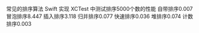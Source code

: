 常见的排序算法 Swift 实现 XCTest 中测试排序5000个数的性能
自带排序0.007
冒泡排序8.447
插入排序3.118
归并排序0.077
快速排序0.036
堆排序0.074
计数排序0.003
